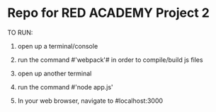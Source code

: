 # Repo for RED ACADEMY Project 2

TO RUN:

1. open up a terminal/console

2. run the command #'webpack'# in order to compile/build js files

3. open up another terminal

4. run the command #'node app.js'

5. In your web browser, navigate to #localhost:3000